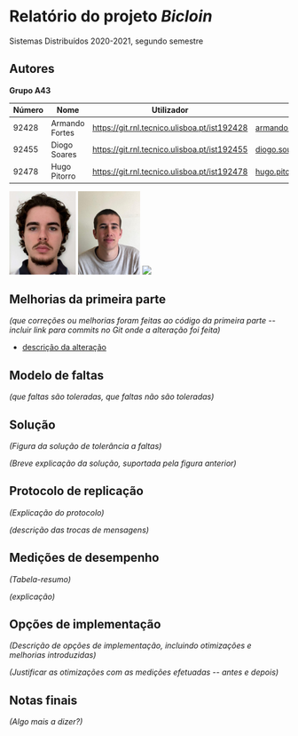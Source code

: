 # Relatório do projeto *Bicloin*

Sistemas Distribuídos 2020-2021, segundo semestre

## Autores


**Grupo A43**


| Número | Nome              | Utilizador                       | Correio eletrónico                  |
| -------|-------------------|----------------------------------| ------------------------------------|
| 92428  | Armando Fortes | <https://git.rnl.tecnico.ulisboa.pt/ist192428>   | <armando.teles.fortes@tecnico.ulisboa.pt>   |
| 92455  | Diogo Soares       | <https://git.rnl.tecnico.ulisboa.pt/ist192455>     | <diogo.sousa.soares@tecnico.ulisboa.pt>     |
| 92478  | Hugo Pitorro     | <https://git.rnl.tecnico.ulisboa.pt/ist192478> | <hugo.pitorro@tecnico.ulisboa.pt> |

<img src=Armando_Fortes.jpg height="150"> <img src=Diogo_Soares.jpeg height="150"> <img src=Hugo_Pitorro.jpg height="150">


## Melhorias da primeira parte

_(que correções ou melhorias foram feitas ao código da primeira parte -- incluir link para commits no Git onde a alteração foi feita)_

- [descrição da alteração](https://github.com/tecnico-distsys/CXX-Sauron/commit/156e1ac25798e2360b362b3a8fc474f7cfe64d01)


## Modelo de faltas

_(que faltas são toleradas, que faltas não são toleradas)_


## Solução

_(Figura da solução de tolerância a faltas)_

_(Breve explicação da solução, suportada pela figura anterior)_


## Protocolo de replicação

_(Explicação do protocolo)_

_(descrição das trocas de mensagens)_

## Medições de desempenho

_(Tabela-resumo)_

_(explicação)_

## Opções de implementação

_(Descrição de opções de implementação, incluindo otimizações e melhorias introduzidas)_

_(Justificar as otimizações com as medições efetuadas -- antes e depois)_

## Notas finais

_(Algo mais a dizer?)_
